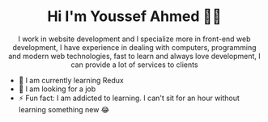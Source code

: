 <h1 align="center">Hi I'm Youssef Ahmed 👨‍💻 </h1>

<p align="center">I work in website development and I specialize more in front-end web development, I have experience in dealing with computers, programming and modern web technologies, fast to learn and always love development, I can provide a lot of services to clients</p>

- 🌱 I am currently learning Redux
- 👯 I am looking for a job
- ⚡ Fun fact: I am addicted to learning. I can't sit for an hour without learning something new 😂
